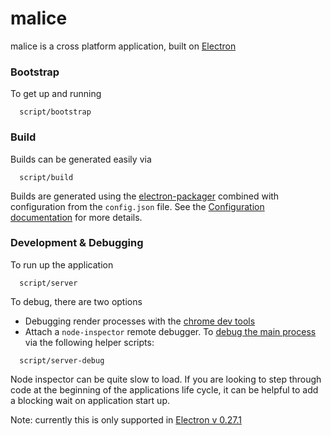 # malice

malice is a cross platform application, built on [Electron](https://github.com/atom/electron)



### Bootstrap

To get up and running

```
  script/bootstrap
```

### Build

Builds can be generated easily via
```
  script/build
```
Builds are generated using the  [electron-packager](https://github.com/maxogden/electron-packager) combined with
configuration from the ``config.json`` file. See the [Configuration documentation](config.md) for more details.

### Development & Debugging

To run up the application

```
  script/server
```

To debug, there are two options

- Debugging render processes with the [chrome dev tools](http://electron.atom.io/docs/v0.31.0/tutorial/devtools-extension/)
- Attach a ``node-inspector`` remote debugger. To [debug the main process](http://electron.atom.io/docs/v0.31.0/tutorial/using-native-node-modules/) via the following helper scripts:
```
  script/server-debug
```
Node inspector can be quite slow to load. If you are looking to step through code at the beginning of the applications life cycle, it can  be helpful to add a blocking wait on application start up.

Note: currently this is only supported in [Electron v 0.27.1](https://github.com/atom/electron/releases?after=v0.27.1)
